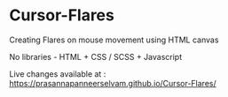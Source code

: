 # Cursor-Flares

Creating Flares on mouse movement using HTML canvas

No libraries - HTML + CSS / SCSS + Javascript

Live changes available at : https://prasannapanneerselvam.github.io/Cursor-Flares/
